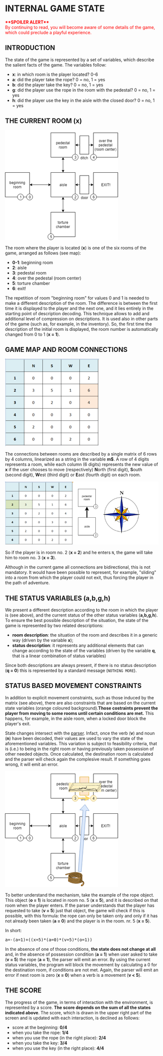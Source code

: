 ﻿# INTERNAL GAME STATE

<div style="color:red; font-weight: bold;">**SPOILER ALERT**</div>
<div style="color:red;">By continuing to read, you will become aware of some details of the game, which could preclude a playful experience.</div>

## INTRODUCTION

The state of the game is represented by a set of variables, which describe the salient facts of the game. The variables follow:

- **x**: in which room is the player located? 0-6
- **a**: did the player take the rope? 0 = no, 1 = yes
- **b**: did the player take the key? 0 = no, 1 = yes
- **g**: did the player use the rope in the room with the pedestal? 0 = no, 1 = yes
- **h**: did the player use the key in the aisle with the closed door? 0 = no, 1 = yes

## THE CURRENT ROOM (x)

![the map](map.png)

The room where the player is located (**x**) is one of the six rooms of the game, arranged as follows (see map):

* **0-1**: beginning room
* **2**: aisle
* **3**: pedestal room
* **4**: over the pedestal (room center)
* **5**: torture chamber
* **6**: exit!

The repetition of room "beginning room" for values 0 and 1 is needed to make a different description of the room. The difference is between the first time it is displayed to the player and the next one, and it lies entirely in the starting point of description decoding. This technique allows to add and additional level of compression on descriptions. It is used also in other parts of the game (such as, for example, in the inventory). So, the first time the description of the initial room is displayed, the room number is automatically changed from 0 to 1 (**x = 1**). 

## GAME MAP AND ROOM CONNECTIONS

![Connections between rooms](directions.png)

The connections between rooms are described by a single matrix of 6 rows by 4 columns, linearized as a string in the variable **m$**. A row of 4 digits represents a room, while each column (6 digits) represents the new value of **x** if the user chooses to move (respectively) **N**orth (first digit), **S**outh (second digit), **W**est (third digit) or **E**ast (fourth digit) on each room.

![Example of movement](directions2.png)

So if the player is in room no. 2 (**x = 2**) and he enters <code>N</code>, the game will take him to room no. 3 (**x = 3**).

Although in the current game all connections are bidirectional, this is not mandatory. It would have been possible to represent, for example, "sliding" into a room from which the player could not exit, thus forcing the player in the path of adventure.

## THE STATUS VARIABLES (a,b,g,h)

We present a different description according to the room in which the player is (see above), and the current status of the other status variables (**a,b,g,h**). To ensure the best possible description of the situation, the state of the game is represented by two related descriptions: 
* **room description**: the situation of the room and describes it in a generic way (driven by the variable **x**);
* **status description**: it represents any additional elements that can change according to the state of the variables (driven by the variable **q**, that is a linear combination of status variables)

Since both descriptions are always present, if there is no status description (**q = 0**) this is represented by a standard message (<code>NOTHING MORE</code>).

## STATUS BASED MOVEMENT CONSTRAINTS 

In addition to explicit movement constraints, such as those induced by the matrix (see above), there are also constraints that are based on the current state variables (orange coloured background).**Those costraints prevent the player from moving to some rooms until certain conditions are met.** This happens, for example, in the aisle room, when a locked door block the player's exit.

State changes intersect with the [parser](parser.md). Infact, once the verb (**v**) and noun (**n**) have been decoded, their values are used to vary the state of the aforementioned variables. This variation is subject to feasibility criteria, that is (i.e.) to being  in the right room or having previously taken possession of other needed objects. Once calculated, the destination room is calculated and the parser will check again the complesive result. If something goes wrong, it will emit an error.

![Example by using the rope](map_rope.png)

To better understand the mechanism, take the example of the rope object. This object (**o = 1**) is located in room no. 5 (**x = 5**), and it is described on that room when the player enters. If the parser understands that the player has requested to take (**v = 5**) just that object, the game will check if this is possible, with this formula: the rope can only be taken only and only if it has not already been taken (**a = 0**) and the player is in the room. nr. 5 (**x = 5**). 

In short:

<pre>a=-(a=1)+((x=5)*(a=0)*(v=5)*(o=1))</pre>

In the absence of one of those conditions, **the state does not change at all** and, in the absence of possession condition (**a = 1**) when user asked to take (**v = 5**) the rope (**a = 1**), the parser will emit an error. By using the current status variables, the program will block the movement by calculating a 0 for the destination room, if conditions are not met. Again, the parser will emit an error if next room is zero (**x = 0**) when a verb is a movement (**v < 5**).

## THE SCORE

The progress of the game, in terms of interaction with the environment, is represented by a score. **The score depends on the sum of all the states indicated above**. The score, which is drawn in the upper right part of the screen and is updated with each interaction, is declined as follows:
- score at the beginning: **0/4**
- when you take the rope: **1/4**
- when you use the rope (in the right place): **2/4**
- when you take the key: **3/4**
- when you use the key (in the right place): **4/4**
